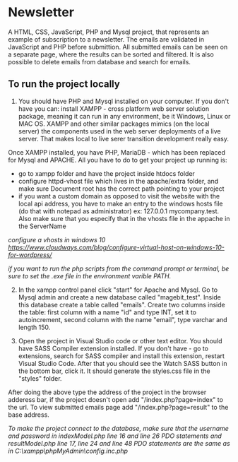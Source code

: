 # Newsletter
A HTML, CSS, JavaScript, PHP and Mysql project, that represents an example of subscription to a newsletter. The emails are validated in JavaScript and PHP before submittion. All submitted emails can be seen on a separate page, where the results can be sorted and filtered. It is also possible to delete emails from database and search for emails.

## To run the project locally

1. You should have PHP and Mysql installed on your computer. If you don't have you can:
install XAMPP - cross platform web server solution package, meaning it can run in any environment, be it Windows, Linux or MAC OS.
XAMPP and other similar packages mimics (on the local server) the components used in the web server deployments of a live server. That makes
local to live serer transition development really easy.

Once XAMPP installed, you have PHP, MariaDB - which has been replaced for Mysql and APACHE. All you have to do to get your project up running is:

- go to xampp folder and have the project inside htdocs folder
- configure httpd-vhost file which lives in the apache/extra folder, and make sure Document root has the correct path pointing to your project
- if you want a custom domain as opposed to visit the website with the local api address, you have to make an entry to the windows hosts file (do that with notepad as administrator)
ex: 127.0.0.1 mycompany.test. Also make sure that you especify that in the vhosts file in the appache in the ServerName

*configure a vhosts in windows 10   https://www.cloudways.com/blog/configure-virtual-host-on-windows-10-for-wordpress/*

*if you want to run the php scripts from the command prompt or terminal, be sure to set the .exe file in the environment varible PATH.*

2. In the xampp control panel click "start" for Apache and Mysql. Go to Mysql admin and create a new database called "magebit_test". Inside this database create a table called "emails". Create two columns inside the table: first column with a name "id" and type INT, set it to autoincrement, second column with the name "email", type varchar and length 150.

3. Open the project in Visual Studio code or other text editor. You should have SASS Compiler extension installed. If you don't have - go to extensions, search for SASS compiler and install this extension, restart Visual Studio Code. After that you should see the Watch SASS button in the bottom bar, click it. It should generate the styles.css file in the "styles" folder.

After doing the above type the address of the project in the browser adderess bar, if the project doesn't open add "/index.php?page=index" to the url. To view submitted emails page add "/index.php?page=result" to the base address.

*To make the project connect to the database, make sure that the username and password in indexModel.php line 16 and line 26 PDO statements and resultModel.php line 17, line 24 and line 48 PDO statements are the same as in C:\xampp\phpMyAdmin\config.inc.php*
